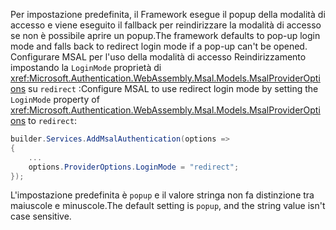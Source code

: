 <span data-ttu-id="36ee2-101">Per impostazione predefinita, il Framework esegue il popup della modalità di accesso e viene eseguito il fallback per reindirizzare la modalità di accesso se non è possibile aprire un popup.</span><span class="sxs-lookup"><span data-stu-id="36ee2-101">The framework defaults to pop-up login mode and falls back to redirect login mode if a pop-up can't be opened.</span></span> <span data-ttu-id="36ee2-102">Configurare MSAL per l'uso della modalità di accesso Reindirizzamento impostando la `LoginMode` proprietà di <xref:Microsoft.Authentication.WebAssembly.Msal.Models.MsalProviderOptions> su `redirect` :</span><span class="sxs-lookup"><span data-stu-id="36ee2-102">Configure MSAL to use redirect login mode by setting the `LoginMode` property of <xref:Microsoft.Authentication.WebAssembly.Msal.Models.MsalProviderOptions> to `redirect`:</span></span>

```csharp
builder.Services.AddMsalAuthentication(options =>
{
    ...
    options.ProviderOptions.LoginMode = "redirect";
});
```

<span data-ttu-id="36ee2-103">L'impostazione predefinita è `popup` e il valore stringa non fa distinzione tra maiuscole e minuscole.</span><span class="sxs-lookup"><span data-stu-id="36ee2-103">The default setting is `popup`, and the string value isn't case sensitive.</span></span>
